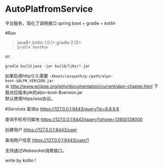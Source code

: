 # AutoPlatfromService
平台服务，简化了调用接口
spring boot + gradle + kotlin

#Run
> java8+,kotlin 1.0.1+,gradle 2.12+   
`gradle bootRun`

or:

`gradle build`
`java -jar build/libs/*.jar`

如果启用http/2.0,需要 `-Xbootclasspath/p:/path/alpn-boot-$ALPN_VERSION.jar`   
从 http://www.eclipse.org/jetty/documentation/current/alpn-chapter.html 下载对应版本jdk的alpn-boot-$version.jar   
默认使用https/wss协议。


#Services
查询ip
https://127.0.0.1:8443/query?ip=8.8.8.8

查询手机号归属地
https://127.0.0.1:8443/query?phone=13800138000

创建用户
https://127.0.0.1:8443/user

查询用户信息
https://127.0.0.1:8443/user/1

支持通过Websocket调用接口。

write by kotlin !
